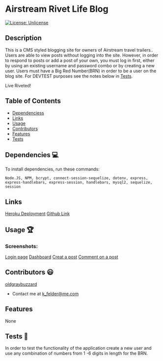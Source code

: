 # Airstream Rivet Life Blog

[![License: Unlicense](https://img.shields.io/badge/license-Unlicense-blue.svg)](http://unlicense.org/)
  
## Description
This is a CMS styled blogging site for owners of Airstream travel trailers.. Users are able to view posts without logging into the site. However, in order to respond to posts or add a post of your own, you must log in first, either by using an existing username and password combo or by creating a new user. Users must have a Big Red Number(BRN) in order to be a user on the blog site. For DEVTEST purposes see the notes below in [Tests](#tests).

Live Riveted! 




## Table of Contents
* [Dependenciess](#dependencies)
* [Links](#links)
* [Usage](#usage)
* [Contributors](#contributors)
* [Features](#features)
* [Tests](#tests)


## Dependencies 💻
To install dependencies, run these commands:
```
Node.JS, NPM, bcrypt, connect-session-sequelize, dotenv, express, express-handlebars, express-session, handlebars, mysql2, sequelize, session
```

## Links
[Heroku Deployment](https://dashboard.heroku.com/apps/arcane-earth-71904)
[Github Link](https://github.com/oldgraybuzzard/aluminum_rivet_life.git)

## Usage 🏆
### Screenshots:
[Login page](https://github.com/oldgraybuzzard/aluminum_rivet_life/blob/main/readme_assets/ARL_login2.PNG)
[Dashboard](https://github.com/oldgraybuzzard/aluminum_rivet_life/blob/main/readme_assets/ARL_dashboard.PNG)
[Creat a post](https://github.com/oldgraybuzzard/aluminum_rivet_life/blob/main/readme_assets/ARL_newpost.PNG)
[Comment on a post](https://github.com/oldgraybuzzard/aluminum_rivet_life/blob/main/readme_assets/ARL_comment.PNG)


## Contributors 😃
[oldgraybuzzard](https://github.com/oldgraybuzzard)
* Contact me at k_felder@me.com


## Features
None 

## Tests 🧪
In order to test the functionality of the application create a new user and use any combination of numbers from 1 -6 digits in length for the BRN. 

